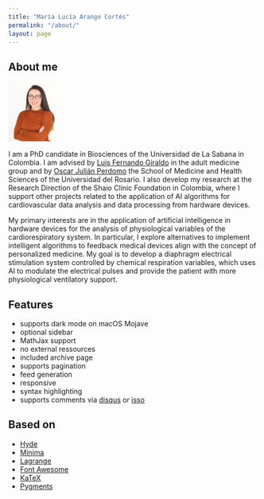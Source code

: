 ```yaml
---
title: "María Lucía Arango Cortés"
permalink: "/about/"
layout: page
---
```

## About me

<img src="assets/me_2.jpg" width="100" height="120">

I am a PhD candidate in Biosciences of the Universidad de La Sabana in Colombia. I am advised by [Luis Fernando Giraldo](https://scholar.google.com.co/citations?user=FFtAzBwAAAAJ&hl=en) in the adult medicine group and by [Oscar Julián Perdomo](https://pure.urosario.edu.co/en/persons/oscar-julian-perdomo-charry-3)  the School of Medicine and Health Sciences of the Universidad del Rosario. I also develop my research at the Research Direction of the Shaio Clinic Foundation in Colombia, where I support other projects related to the application of AI algorithms for cardiovascular data analysis and data processing from hardware devices.

My primary interests are in the application of artificial intelligence in hardware devices for the analysis of physiological variables of the cardiorespiratory system. In particular, I explore alternatives to implement intelligent algorithms to feedback medical devices align with the concept of personalized medicine. My goal is to develop a diaphragm electrical stimulation system controlled by chemical respiration variables, which uses AI to modulate the electrical pulses and provide the patient with more physiological ventilatory support.


## Features

 - supports dark mode on macOS Mojave
 - optional sidebar
 - MathJax support
 - no external ressources
 - included archive page
 - supports pagination
 - feed generation
 - responsive
 - syntax highlighting
 - supports comments via [disqus](https://disqus.com/) or [isso](http://posativ.org/isso/)

## Based on

- [Hyde](https://github.com/poole/hyde)
- [Minima](https://github.com/jekyll/minima)
- [Lagrange](https://github.com/LeNPaul/Lagrange)
- [Font Awesome](http://fontawesome.io/)
- [KaTeX](https://katex.org/)
- [Pygments](https://github.com/richleland/pygments-css)

